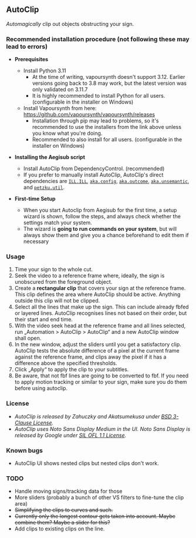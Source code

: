 ## AutoClip

*Automagically* clip out objects obstructing your sign.  

### Recommended installation procedure (not following these may lead to errors)

- **Prerequisites**
  - Install Python 3.11
    - At the time of writing, vapoursynth doesn't support 3.12. Earlier versions going back to 3.8 may work, but the latest version was only validated on 3.11.7
    - It is highly recommended to install Python for all users. (configurable in the installer on Windows)
  - Install Vapoursynth from here: https://github.com/vapoursynth/vapoursynth/releases
    - Installation through pip may lead to problems, so it's recommended to use the installers from the link above unless you know what you're doing.
    - Recommended to also install for all users. (configurable in the installer on Windows)

- **Installing the Aegisub script** 
  - Install AutoClip from DependencyControl. (recommended) 
  - If you prefer to manually install AutoClip, AutoClip's direct dependencies are [`ILL.ILL`](https://github.com/TypesettingTools/ILL-Aegisub-Scripts), [`aka.config`](https://github.com/Akatmks/Akatsumekusa-Aegisub-Scripts), [`aka.outcome`](https://github.com/Akatmks/Akatsumekusa-Aegisub-Scripts), [`aka.unsemantic`](https://github.com/Akatmks/Akatsumekusa-Aegisub-Scripts), and [`petzku.util`](https://github.com/petzku/Aegisub-Scripts).  

- **First-time Setup**
  - When you start Autoclip from Aegisub for the first time, a setup wizard is shown, follow the steps, and always check whether the settings match your system.
  - The wizard is **going to run commands on your system**, but will always show them and give you a chance beforehand to edit them if necessary


### Usage

1. Time your sign to the whole cut.  
2. Seek the video to a reference frame where, ideally, the sign is unobscured from the foreground object.  
3. Create a **rectangular clip** that covers your sign at the reference frame. This clip defines the area where AutoClip should be active. Anything outside this clip will not be clipped.  
4. Select all the lines that make up the sign. This can include already fbfed or layered lines. AutoClip recognises lines not based on their order, but their start and end time.  
5. With the video seek head at the reference frame and all lines selected, run „Automation > AutoClip > AutoClip“ and a new AutoClip window shall open.  
6. In the new window, adjust the sliders until you get a satisfactory clip. AutoClip tests the absolute difference of a pixel at the current frame against the reference frame, and clips away the pixel if it has a difference above the specified thresholds.  
7. Click „Apply“ to apply the clip to your subtitles.
8. Be aware, that not fbf lines are going to be converted to fbf. If you need to apply motion tracking or similar to your sign, make sure you do them before using autoclip.   

### License

* *AutoClip is released by Zahuczky and Akatsumekusa under [BSD 3-Clause License](LICENSE).*  
* *AutoClip uses Noto Sans Display Medium in the UI. Noto Sans Display is released by Google under [SIL OFL 1.1 License](ass_autoclip/assets/LICENSE.OFL.txt).*  

### Known bugs

- AutoClip UI shows nested clips but nested clips don't work.

### TODO

- Handle moving signs/tracking data for those  
- More sliders (probably a bunch of other VS filters to fine-tune the clip area)  
- ~~Simplifying the clips to curves and such.~~  
- ~~Currently only the longest contour gets taken into account. Maybe combine them? Maybe a slider for this?~~  
- Add clips to existing clips on the line.  
